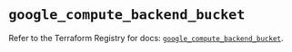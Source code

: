 # `google_compute_backend_bucket`

Refer to the Terraform Registry for docs: [`google_compute_backend_bucket`](https://registry.terraform.io/providers/hashicorp/google-beta/5.43.0/docs/resources/google_compute_backend_bucket).
